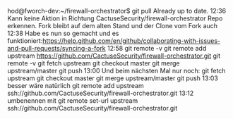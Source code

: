 hod@fworch-dev:~/firewall-orchestrator$ git pull
Already up to date.
12:36
Kann keine Aktion in Richtung  CactuseSecurity/firewall-orchestrator Repo  erkennen.
Fork bleibt auf dem alten Stand und der Clone vom Fork auch
12:38
Habe es nun so gemacht und es funktioniert:https://help.github.com/en/github/collaborating-with-issues-and-pull-requests/syncing-a-fork
12:58
git remote -v
git remote add upstream https://github.com/CactuseSecurity/firewall-orchestrator.git
git remote -v
git fetch upstream
git checkout master
git merge upstream/master
git push
13:00
Und beim nächsten Mal nur noch:
git fetch upstream
git checkout master
git merge upstream/master
git push
13:03
besser wäre natürlich
git remote add upstream ssh://github.com/CactuseSecurity/firewall-orchestrator.git
13:12
umbenennen mit git remote set-url upstream ssh://github.com/CactuseSecurity/firewall-orchestrator.git
